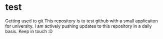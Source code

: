 # test
Getting used to git
This repository is to test github with a small applicaiton for university. I am actively pushing updates to this repository in a daily basis. Keep in touch :D
